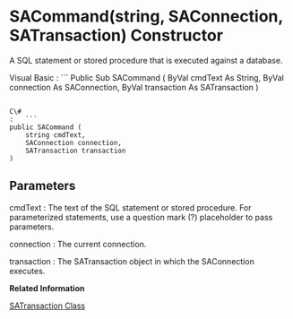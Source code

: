 <!-- loio3c0fc6ea6c5f1014878796d284ad0f31 -->

# SACommand\(string, SAConnection, SATransaction\) Constructor

A SQL statement or stored procedure that is executed against a database.



Visual Basic
:   ```
Public Sub SACommand (
    ByVal cmdText As String,
    ByVal connection As SAConnection,
    ByVal transaction As SATransaction
)
```

C\#
:   ```
public SACommand (
    string cmdText,
    SAConnection connection,
    SATransaction transaction
)
```



## Parameters

cmdText
:   The text of the SQL statement or stored procedure. For parameterized statements, use a question mark \(?\) placeholder to pass parameters.

connection
:   The current connection.

transaction
:   The SATransaction object in which the SAConnection executes.

**Related Information**  


[SATransaction Class](satransaction-class-3c1f791.md "Represents a SQL transaction.")

